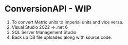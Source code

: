 # ConversionAPI - **WIP**
1. To convert Metric units to Imperial units and vice versa.
2. Visual Studio 2022 => .net 6 
3. SQL Server Management Studio 
4. Back up DB file uploaded along with source code.
